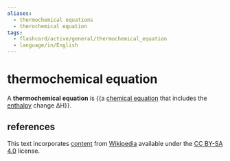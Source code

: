 ```yaml
---
aliases:
  - thermochemical equations
  - therochemical equation
tags:
  - flashcard/active/general/thermochemical_equation
  - language/in/English
---
```


# thermochemical equation

A __thermochemical equation__ is {{a [chemical equation](chemical%20equation.md) that includes the [enthalpy](enthalpy.md) change ΔH}}.

## references

This text incorporates [content](https://en.wikipedia.org/wiki/thermochemical_equation) from [Wikipedia](Wikipedia.md) available under the [CC BY-SA 4.0](https://creativecommons.org/licenses/by-sa/4.0/) license.
